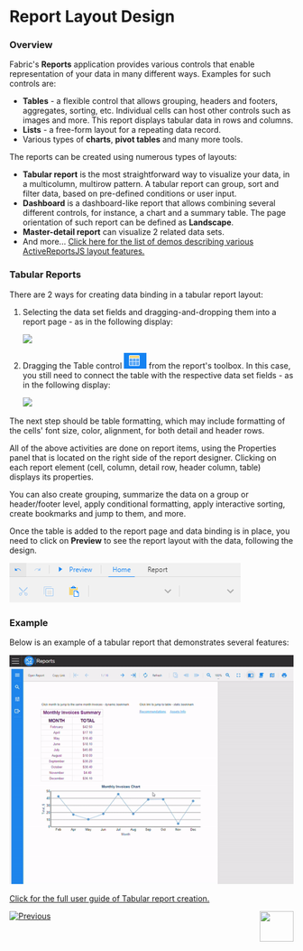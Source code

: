 <web>

# Report Layout Design

### Overview

Fabric's **Reports** application provides various controls that enable representation of your data in many different ways. Examples for such controls are:

* **Tables** - a flexible control that allows grouping, headers and footers, aggregates, sorting, etc. Individual cells can host other controls such as images and more. This report displays tabular data in rows and columns.
* **Lists** - a free-form layout for a repeating data record.
* Various types of **charts**, **pivot tables** and many more tools. 

The reports can be created using numerous types of layouts:

* **Tabular report** is the most straightforward way to visualize your data, in a multicolumn, multirow pattern. A tabular report can group, sort and filter data, based on pre-defined conditions or user input.
* **Dashboard** is a dashboard-like report that allows combining several different controls, for instance, a chart and a summary table. The page orientation of such report can be defined as **Landscape**.
* **Master-detail report** can visualize 2 related data sets.
* And more... [Click here for the list of demos describing various ActiveReportsJS layout features.](https://www.grapecity.com/activereportsjs/demos/)

### Tabular Reports

There are 2 ways for creating data binding in a tabular report layout:

1. Selecting the data set fields and dragging-and-dropping them into a report page - as in the following display:

   ![](images/05_create_table_1.gif)

2. Dragging the Table control <img src="images/table_control.png"  /> from the report's toolbox. In this case, you still need to connect the table with the respective data set fields - as in the following display:

   ![](images/05_create_table_2.gif)

The next step should be table formatting, which may include formatting of the cells' font size, color, alignment, for both detail and header rows.

All of the above activities are done on report items, using the Properties panel that is located on the right side of the report designer. Clicking on each report element (cell, column, detail row, header column, table) displays its properties. 

You can also create grouping, summarize the data on a group or header/footer level, apply conditional formatting, apply interactive sorting, create bookmarks and jump to them, and more. 

Once the table is added to the report page and data binding is in place, you need to click on **Preview** to see the report layout with the data, following the design.

![](images/05_preview.png)

### Example

Below is an example of a tabular report that demonstrates several features:

![](images/05_tabular_report_example.gif)

[Click for the full user guide of Tabular report creation.](https://www.grapecity.com/activereportsjs/docs/ReportAuthorGuide/QuickStart/get-started-with-/Tutorial-1-Tabular-Report)



 [![Previous](/articles/images/Previous.png)](05_quick_data_binding_with_Fabric.md)[<img align="right" width="60" height="54" src="/articles/images/Next.png">](07_report_viewer.md)

</web>
